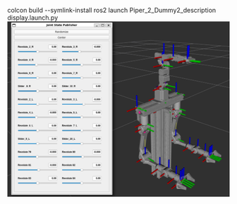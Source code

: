 colcon build --symlink-install
ros2 launch Piper_2_Dummy2_description display.launch.py
![alt text](image.png)